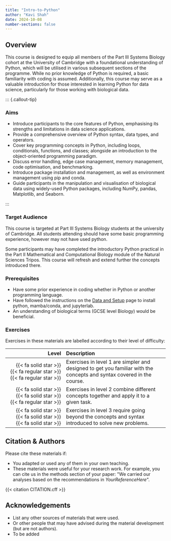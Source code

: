 ```yaml
---
title: "Intro-to-Python"
author: "Kavi Shah"
date: 2024-10-08
number-sections: false
---
```


## Overview 

This course is designed to equip all members of the Part III Systems Biology cohort at the University of Cambridge with a foundational understanding of Python, which will be utilised in various subsequent sections of the programme. While no prior knowledge of Python is required, a basic familiarity with coding is assumed. Additionally, this course may serve as a valuable introduction for those interested in learning Python for data science, particularly for those working with biological data. 

::: {.callout-tip}
### Aims

- Introduce participants to the core features of Python, emphasising its strengths and limitations in data science applications.
- Provide a comprehensive overview of Python syntax, data types, and operators.
- Cover key programming concepts in Python, including loops, conditionals, functions, and classes; alongside an introduction to the object-oriented programming paradigm.
- Discuss error handling, edge case management, memory management, code optimisation, and benchmarking.
- Introduce package installation and management, as well as environment management using pip and conda.
- Guide participants in the manipulation and visualisation of biological data using widely-used Python packages, including NumPy, pandas, Matplotlib, and Seaborn.

:::


### Target Audience

This course is targeted at Part III Systems Biology students at the university of Cambridge. All students attending should have some basic programming experience, however may not have used python.

Some participants may have completed the introductory Python practical in the Part II Mathematical and Computational Biology module of the Natural Sciences Tripos. This course will refresh and extend further the concepts introduced there. 


### Prerequisites

- Have some prior experience in coding whether in Python or another programming language.
- Have followed the instructions on the [Data and Setup](https://kavihshah.github.io/Intro-to-Python/setup.html) page to install python, mamba/conda, and jupyterlab.
- An understanding of biological terms (GCSE level Biology) would be beneficial.



<!-- Training Developer note: comment the following section out if you did not assign levels to your exercises -->
### Exercises

Exercises in these materials are labelled according to their level of difficulty:

| Level | Description |
| ----: | :---------- |
| {{< fa solid star >}} {{< fa regular star >}} {{< fa regular star >}} | Exercises in level 1 are simpler and designed to get you familiar with the concepts and syntax covered in the course. |
| {{< fa solid star >}} {{< fa solid star >}} {{< fa regular star >}} | Exercises in level 2 combine different concepts together and apply it to a given task. |
| {{< fa solid star >}} {{< fa solid star >}} {{< fa solid star >}} | Exercises in level 3 require going beyond the concepts and syntax introduced to solve new problems. |


## Citation & Authors

Please cite these materials if:

- You adapted or used any of them in your own teaching.
- These materials were useful for your research work. For example, you can cite us in the methods section of your paper: "We carried our analyses based on the recommendations in _YourReferenceHere_".

<!-- 
This is generated automatically from the CITATION.cff file. 
If you think you should be added as an author, please get in touch with us.
-->

{{< citation CITATION.cff >}}


## Acknowledgements

<!-- if there are no acknowledgements we can delete this section -->

- List any other sources of materials that were used.
- Or other people that may have advised during the material development (but are not authors).
- To be added
